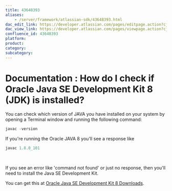 ```yaml
---
title: 43648393
aliases:
    - /server/framework/atlassian-sdk/43648393.html
dac_edit_link: https://developer.atlassian.com/pages/editpage.action?cjm=wozere&pageId=43648393
dac_view_link: https://developer.atlassian.com/pages/viewpage.action?cjm=wozere&pageId=43648393
confluence_id: 43648393
platform:
product:
category:
subcategory:
---
```

# Documentation : How do I check if Oracle Java SE Development Kit 8 (JDK) is installed?

You can check which version of JAVA you have installed on your system by opening a Terminal window and running the following command:

``` javascript
javac -version
```

If you're running the Oracle JAVA 8 you'll see a response like 

``` javascript
javac 1.8.0_101
```

 

If you see an error like 'command not found' or just no response, then you'll need to install the Java SE Development Kit.  

You can get this at <a href="http://www.oracle.com/technetwork/java/javase/downloads/jdk8-downloads-2133151.html" class="external-link">Oracle Java SE Development Kit 8 Downloads</a>.
















































































































































































































































































































